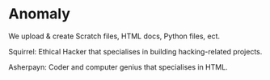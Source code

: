 # Anomaly

We upload & create Scratch files, HTML docs, Python files, ect.

Squirrel:
Ethical Hacker that specialises in building hacking-related projects.

Asherpayn:
Coder and computer genius that specialises in HTML.

